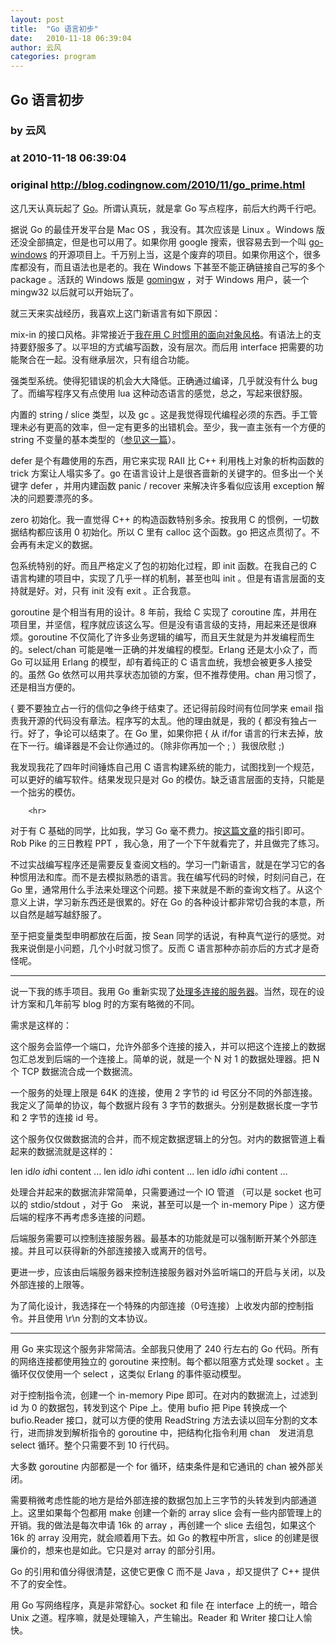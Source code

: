 ```yaml
---
layout: post
title:  "Go 语言初步"
date:   2010-11-18 06:39:04
author: 云风
categories: program
---
```


## Go 语言初步
### by 云风
### at 2010-11-18 06:39:04
### original <http://blog.codingnow.com/2010/11/go_prime.html>

<p>这几天认真玩起了 <a href="http://golang.org">Go</a>。所谓认真玩，就是拿 Go 写点程序，前后大约两千行吧。</p>

<p>据说 Go 的最佳开发平台是 Mac OS ，我没有。其次应该是 Linux 。Windows 版还没全部搞定，但是也可以用了。如果你用 google 搜索，很容易去到一个叫 <a href="http://code.google.com/p/go-windows/">go-windows</a> 的开源项目上。千万别上当，这是个废弃的项目。如果你用这个，很多库都没有，而且语法也是老的。我在 Windows 下甚至不能正确链接自己写的多个 package 。活跃的 Windows 版是 <a href="http://code.google.com/p/gomingw">gomingw</a> ，对于 Windows 用户，装一个 mingw32 以后就可以开始玩了。</p>

<p>就三天来实战经历，我喜欢上这门新语言有如下原因：</p>

<p>mix-in 的接口风格。非常接近于<a href="http://blog.codingnow.com/2010/03/object_oriented_programming_in_c.html">我在用 C 时惯用的面向对象风格</a>。有语法上的支持要舒服多了。以平坦的方式编写函数，没有层次。而后用 interface 把需要的功能聚合在一起。没有继承层次，只有组合功能。</p>

<p>强类型系统。使得犯错误的机会大大降低。正确通过编译，几乎就没有什么 bug 了。而编写程序又有点使用 lua 这种动态语言的感觉，总之，写起来很舒服。</p>

<p>内置的 string / slice 类型，以及 gc 。这是我觉得现代编程必须的东西。手工管理未必有更高的效率，但一定有更多的出错机会。至少，我一直主张有一个方便的 string 不变量的基本类型的（<a href="http://blog.codingnow.com/2009/08/getter_setter.html">参见这一篇</a>）。</p>

<p>defer 是个有趣使用的东西，用它来实现 RAII 比 C++ 利用栈上对象的析构函数的 trick 方案让人塌实多了。go 在语言设计上是很吝啬新的关键字的。但多出一个关键字 defer ，并用内建函数 panic / recover 来解决许多看似应该用 exception 解决的问题要漂亮的多。</p>

<p>zero 初始化。我一直觉得 C++ 的构造函数特别多余。按我用 C 的惯例，一切数据结构都应该用 0 初始化。所以 C 里有 calloc 这个函数。go 把这点贯彻了。不会再有未定义的数据。</p>

<p>包系统特别的好。而且严格定义了包的初始化过程，即 init 函数。在我自己的 C 语言构建的项目中，实现了几乎一样的机制，甚至也叫 init 。但是有语言层面的支持就是好。对，只有 init 没有 exit 。正合我意。</p>

<p>goroutine 是个相当有用的设计。8 年前，我给 C 实现了 coroutine 库，并用在项目里，并坚信，程序就应该这么写。但是没有语言级的支持，用起来还是很麻烦。goroutine 不仅简化了许多业务逻辑的编写，而且天生就是为并发编程而生的。select/chan 可能是唯一正确的并发编程的模型。Erlang 还是太小众了，而 Go 可以延用 Erlang 的模型，却有着纯正的 C 语言血统，我想会被更多人接受的。虽然 Go 依然可以用共享状态加锁的方案，但不推荐使用。chan 用习惯了，还是相当方便的。</p>

<p>{ 要不要独立占一行的信仰之争终于结束了。还记得前段时间有位同学来 email 指责我开源的代码没有章法。程序写的太乱。他的理由就是，我的 { 都没有独占一行。好了，争论可以结束了。在 Go 里，如果你把 { 从 if/for 语言的行末去掉，放在下一行。编译器是不会让你通过的。（除非你再加一个 ; ）我很欣慰 ;)</p>

<p>我发现我花了四年时间锤炼自己用 C 语言构建系统的能力，试图找到一个规范，可以更好的编写软件。结果发现只是对 Go 的模仿。缺乏语言层面的支持，只能是一个拙劣的模仿。</p>

        <hr>

<p>对于有 C 基础的同学，比如我，学习 Go 毫不费力。按<a href="http://golang.org/doc/go_tutorial.html">这篇文章</a>的指引即可。Rob Pike 的三日教程 PPT ，我心急，用了一个下午就看完了，并且做完了练习。</p>

<p>不过实战编写程序还是需要反复查阅文档的。学习一门新语言，就是在学习它的各种惯用法和库。而不是去模拟熟悉的语言。我在编写代码的时候，时刻问自己，在 Go 里，通常用什么手法来处理这个问题。接下来就是不断的查询文档了。从这个意义上讲，学习新东西还是很累的。好在 Go 的各种设计都非常切合我的本意，所以自然是越写越舒服了。</p>

<p>至于把变量类型申明都放在后面，按 Sean 同学的话说，有种真气逆行的感觉。对我来说倒是小问题，几个小时就习惯了。反而 C 语言那种亦前亦后的方式才是奇怪呢。</p>

<hr>

<p>说一下我的练手项目。我用 Go 重新实现了<a href="http://blog.codingnow.com/2006/04/iocp_kqueue_epoll.html">处理多连接的服务器</a>。当然，现在的设计方案和几年前写 blog 时的方案有略微的不同。</p>

<p>需求是这样的：</p>

<p>这个服务会监停一个端口，允许外部多个连接的接入，并可以把这个连接上的数据包汇总发到后端的一个连接上。简单的说，就是一个 N 对 1 的数据处理器。把 N 个 TCP 数据流合成一个数据流。</p>

<p>一个服务的处理上限是 64K 的连接，使用 2 字节的 id 号区分不同的外部连接。我定义了简单的协议，每个数据片段有 3 字节的数据头。分别是数据长度一字节和 2 字节的连接 id 号。</p>

<p>这个服务仅仅做数据流的合并，而不规定数据逻辑上的分包。对内的数据管道上看起来的数据流就是这样的：</p>

<p>len id<em>lo id</em>hi content ... len id<em>lo id</em>hi content ...  len id<em>lo id</em>hi content ... </p>

<p>处理合并起来的数据流非常简单，只需要通过一个 IO 管道 （可以是 socket 也可以的 stdio/stdout ，对于 Go　来说，甚至可以是一个 in-memory Pipe ）这方便后端的程序不再考虑多连接的问题。</p>

<p>后端服务需要可以控制连接服务器。最基本的功能就是可以强制断开某个外部连接。并且可以获得新的外部连接接入或离开的信号。</p>

<p>更进一步，应该由后端服务器来控制连接服务器对外监听端口的开启与关闭，以及外部连接的上限等。</p>

<p>为了简化设计，我选择在一个特殊的内部连接（0号连接）上收发内部的控制指令。并且使用 \r\n 分割的文本协议。</p>

<hr>

<p>用 Go 来实现这个服务非常简洁。全部我只使用了 240 行左右的 Go 代码。所有的网络连接都使用独立的 goroutine 来控制。每个都以阻塞方式处理 socket 。主循环仅仅使用一个 select ，这类似 Erlang 的事件驱动模型。</p>

<p>对于控制指令流，创建一个 in-memory Pipe 即可。在对内的数据流上，过滤到 id 为 0 的数据包，转发到这个 Pipe 上。使用 bufio 把 Pipe 转换成一个 bufio.Reader 接口，就可以方便的使用 ReadString 方法去读以回车分割的文本行，进而排发到解析指令的 goroutine 中，把结构化指令利用 chan　发进消息 select 循环。整个只需要不到 10 行代码。</p>

<p>大多数 goroutine 内部都是一个 for 循环，结束条件是和它通讯的 chan 被外部关闭。</p>

<p>需要稍微考虑性能的地方是给外部连接的数据包加上三字节的头转发到内部通道上。这里如果每个包都用 make 创建一个新的 array slice 会有一些内部管理上的开销。我的做法是每次申请 16k 的 array ，再创建一个 slice 去组包，如果这个 16k 的 array 没用完，就会顺着用下去。如 Go 的教程中所言，slice 的创建是很廉价的，想来也是如此。它只是对 array 的部分引用。</p>

<p>Go 的引用和值分得很清楚，这使它更像 C 而不是 Java ，却又提供了 C++ 提供不了的安全性。</p>

<p>用 Go 写网络程序，真是非常舒心。socket 和 file 在 interface 上的统一，暗合 Unix 之道。程序嘛，就是处理输入，产生输出。Reader 和 Writer 接口让人愉快。</p>